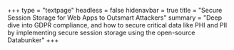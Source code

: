 +++
type = "textpage"
headless = false
hidenavbar = true
title = "Secure Session Storage for Web Apps to Outsmart Attackers"
summary = "Deep dive into GDPR compliance, and how to secure critical data like PHI and PII by implementing secure session storage using the open-source Databunker"
+++
